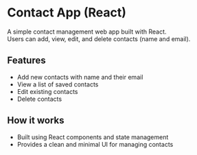 # Contact App (React)

A simple contact management web app built with React.  
Users can add, view, edit, and delete contacts (name and email).

## Features
- Add new contacts with name and their email
- View a list of saved contacts
- Edit existing contacts
- Delete contacts

## How it works
- Built using React components and state management
- Provides a clean and minimal UI for managing contacts
